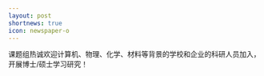 ```yaml
---
layout: post
shortnews: true
icon: newspaper-o
---
```


课题组热诚欢迎计算机、物理、化学、材料等背景的学校和企业的科研人员加入，开展博士/硕士学习研究！

